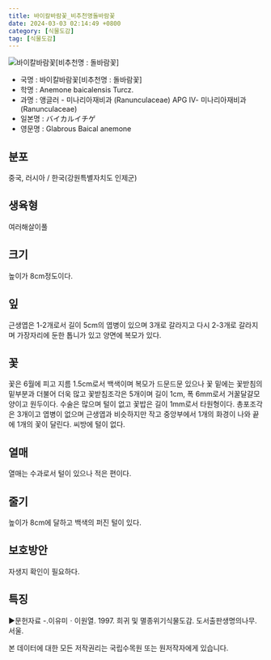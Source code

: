 ```yaml
---
title: 바이칼바람꽃_비추천명돌바람꽃
date: 2024-03-03 02:14:49 +0800
category: [식물도감]
tag: [식물도감]
---
```




![바이칼바람꽃[비추천명 : 돌바람꽃]](/fileUpload/plants/basic/Ranunculaceae/Anemone/14064/1_th2.JPG)
- 국명 : 바이칼바람꽃[비추천명 : 돌바람꽃]
- 학명 : Anemone baicalensis Turcz.
- 과명 : 앵글러 - 미나리아재비과 (Ranunculaceae) APG Ⅳ- 미나리아재비과 (Ranunculaceae)
- 일본명 : バイカルイチゲ
- 영문명 : Glabrous Baical anemone


## 분포
중국, 러시아 / 한국(강원특별자치도 인제군) 
## 생육형
여러해살이풀 
## 크기
높이가 8cm정도이다.
## 잎
근생엽은 1-2개로서 길이 5cm의 엽병이 있으며 3개로 갈라지고 다시 2-3개로 갈라지며 가장자리에 둔한 톱니가 있고 양면에 복모가 있다.
## 꽃
꽃은 6월에 피고 지름 1.5cm로서 백색이며 복모가 드문드문 있으나 꽃 밑에는 꽃받침의 밑부분과 더불어 더욱 많고 꽃받침조각은 5개이며 길이 1cm, 폭 6mm로서 거꿀달걀모양이고 원두이다. 수술은 많으며 털이 없고 꽃밥은 길이 1mm로서 타원형이다. 총포조각은 3개이고 엽병이 없으며 근생엽과 비슷하지만 작고 중앙부에서 1개의 화경이 나와 끝에 1개의 꽃이 달린다. 씨방에 털이 없다.
## 열매
열매는 수과로서 털이 있으나 적은 편이다.
## 줄기
높이가 8cm에 달하고 백색의 퍼진 털이 있다.
## 보호방안
자생지 확인이 필요하다.
## 특징
▶문헌자료-.이유미ㆍ이원열. 1997. 희귀 및 멸종위기식물도감. 도서출판생명의나무. 서울.






본 데이터에 대한 모든 저작권리는 국립수목원 또는 원저작자에게 있습니다.
